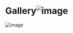 # Gallery![image](https://user-images.githubusercontent.com/6478817/190641220-dda94641-5200-4818-abbd-ebbcce57ffab.png)
![image](https://user-images.githubusercontent.com/6478817/190641533-c7df7975-081b-4deb-9f55-88b86bb4497c.png)
